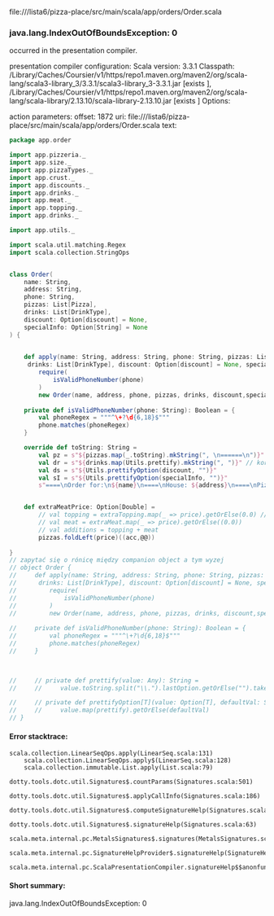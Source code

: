 file://<WORKSPACE>/lista6/pizza-place/src/main/scala/app/orders/Order.scala
### java.lang.IndexOutOfBoundsException: 0

occurred in the presentation compiler.

presentation compiler configuration:
Scala version: 3.3.1
Classpath:
<HOME>/Library/Caches/Coursier/v1/https/repo1.maven.org/maven2/org/scala-lang/scala3-library_3/3.3.1/scala3-library_3-3.3.1.jar [exists ], <HOME>/Library/Caches/Coursier/v1/https/repo1.maven.org/maven2/org/scala-lang/scala-library/2.13.10/scala-library-2.13.10.jar [exists ]
Options:



action parameters:
offset: 1872
uri: file://<WORKSPACE>/lista6/pizza-place/src/main/scala/app/orders/Order.scala
text:
```scala
package app.order

import app.pizzeria._
import app.size._
import app.pizzaTypes._
import app.crust._
import app.discounts._
import app.drinks._
import app.meat._
import app.topping._
import app.drinks._

import app.utils._

import scala.util.matching.Regex
import scala.collection.StringOps


class Order(
    name: String,
    address: String,
    phone: String,
    pizzas: List[Pizza],
    drinks: List[DrinkType],
    discount: Option[discount] = None,
    specialInfo: Option[String] = None
) {

    
    def apply(name: String, address: String, phone: String, pizzas: List[Pizza],
     drinks: List[DrinkType], discount: Option[discount] = None, specialInfo: Option[String] = None): Order = 
        require(
            isValidPhoneNumber(phone)
        )
        new Order(name, address, phone, pizzas, drinks, discount,specialInfo)
    
    private def isValidPhoneNumber(phone: String): Boolean = {
        val phoneRegex = """^\+?\d{6,18}$"""
        phone.matches(phoneRegex)
    }

    override def toString: String = 
        val pz = s"${pizzas.map(_.toString).mkString(", \n======\n")}"
        val dr = s"${drinks.map(Utils.prettify).mkString(", ")}" // korzystamy z funkcji z Utils dla kadego elementu, na koniec przerabiamy kolekcję na String, korzystając z mkString
        val ds = s"${Utils.prettifyOption(discount, "")}"
        val sI = s"${Utils.prettifyOption(specialInfo, "")}"
        s"====\nOrder for:\n${name}\n====\nHouse: ${address}\n====\nPizzas: \n${pz}\n====\nDrinks: ${dr}\n====\nDiscount: ${ds}\n====\nSpecial Info: ${sI}"


    def extraMeatPrice: Option[Double] =
        // val topping = extraTopping.map(_ => price).getOrElse(0.0) // przechodzimy po opcji i zwracamy cenę, jak istnieje
        // val meat = extraMeat.map(_ => price).getOrElse((0.0))
        // val additions = topping + meat
        pizzas.foldLeft(price)((acc,@@))
    
}
// zapytać się o rónicę między companion object a tym wyzej
// object Order {
//     def apply(name: String, address: String, phone: String, pizzas: List[Pizza],
//      drinks: List[DrinkType], discount: Option[discount] = None, specialInfo: Option[String] = None): Order = 
//         require(
//             isValidPhoneNumber(phone)
//         )
//         new Order(name, address, phone, pizzas, drinks, discount,specialInfo)
    
//     private def isValidPhoneNumber(phone: String): Boolean = {
//         val phoneRegex = """^\+?\d{6,18}$"""
//         phone.matches(phoneRegex)
//     }

    

//     // private def prettify(value: Any): String =
//     //     value.toString.split("\\.").lastOption.getOrElse("").takeWhile(_ != '$')

//     // private def prettifyOption[T](value: Option[T], defaultVal: String) =
//     //     value.map(prettify).getOrElse(defaultVal)
// }
```



#### Error stacktrace:

```
scala.collection.LinearSeqOps.apply(LinearSeq.scala:131)
	scala.collection.LinearSeqOps.apply$(LinearSeq.scala:128)
	scala.collection.immutable.List.apply(List.scala:79)
	dotty.tools.dotc.util.Signatures$.countParams(Signatures.scala:501)
	dotty.tools.dotc.util.Signatures$.applyCallInfo(Signatures.scala:186)
	dotty.tools.dotc.util.Signatures$.computeSignatureHelp(Signatures.scala:94)
	dotty.tools.dotc.util.Signatures$.signatureHelp(Signatures.scala:63)
	scala.meta.internal.pc.MetalsSignatures$.signatures(MetalsSignatures.scala:17)
	scala.meta.internal.pc.SignatureHelpProvider$.signatureHelp(SignatureHelpProvider.scala:51)
	scala.meta.internal.pc.ScalaPresentationCompiler.signatureHelp$$anonfun$1(ScalaPresentationCompiler.scala:398)
```
#### Short summary: 

java.lang.IndexOutOfBoundsException: 0